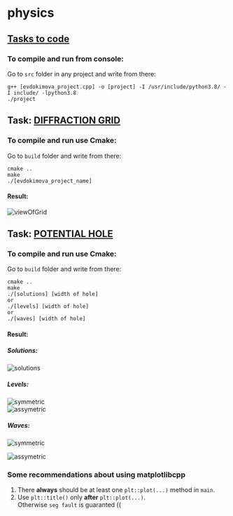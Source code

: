 # physics

## [Tasks to code](https://github.com/DaryaEvd/physics/blob/main/stuff/tasks.pdf)  

### To compile and run from console:  
Go to `src` folder in any project and write from there:  
```
g++ [evdokimova_project.cpp] -o [project] -I /usr/include/python3.8/ -I include/ -lpython3.8  
./project  
```

## Task: [DIFFRACTION GRID](https://github.com/DaryaEvd/physics/tree/main/difraction_grid)  
### To compile and run use Cmake:  
Go to `build` folder and write from there: 
``` 
cmake ..  
make  
./[evdokimova_project_name]  
```  

#### Result:  
![viewOfGrid](https://github.com/DaryaEvd/physics/blob/main/difraction_grid/pictures/Diffraction_grid.png  )  
  
## Task: [POTENTIAL HOLE](https://github.com/DaryaEvd/physics/tree/main/potential_hole)   

### To compile and run use Cmake:  
Go to `build` folder and write from there: 
``` 
cmake ..  
make
./[solutions] [width of hole]  
or
./[levels] [width of hole]  
or  
./[waves] [width of hole]    
```  

#### Result:  
##### Solutions:  
![solutions](https://github.com/DaryaEvd/physics/blob/main/potential_hole/pictures/Solutions.png)  

  
##### Levels:  
![symmetric](https://github.com/DaryaEvd/physics/blob/main/potential_hole/pictures/Symmetric_levels.png)  
![assymetric](https://github.com/DaryaEvd/physics/blob/main/potential_hole/pictures/Assymmetric_levels.png)  

##### Waves:
![symmetric](https://github.com/DaryaEvd/physics/blob/main/potential_hole/pictures/Symetric_waves.png) 
 
![assymetric](https://github.com/DaryaEvd/physics/blob/main/potential_hole/pictures/Assymetric_waves.png)  

### Some recommendations about using matplotlibcpp  
1. There **always** should be at least one `plt::plot(...)` method in `main`.  
2. Use `plt::title()` only **after** `plt::plot(...)`.  
Otherwise `seg fault` is guaranted ((  






